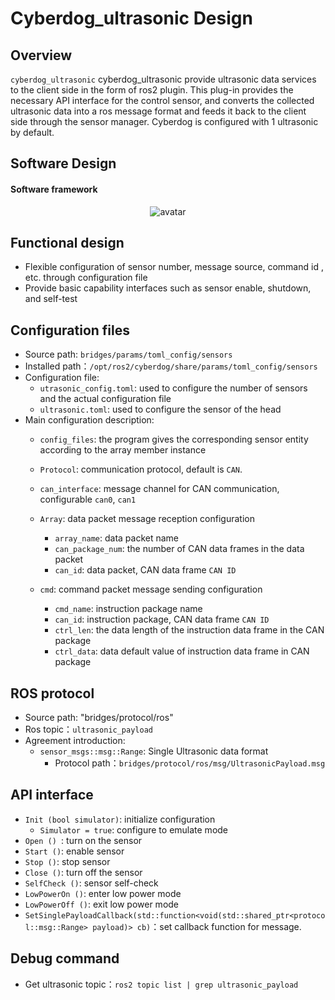# Cyberdog_ultrasonic Design

##  Overview

``cyberdog_ultrasonic`` cyberdog_ultrasonic provide ultrasonic data services to the client side in the form of ros2 plugin. This plug-in provides the necessary API interface for the control sensor, and converts the collected ultrasonic data into a ros message format and feeds it back to the client side through the sensor manager. Cyberdog is configured with 1 ultrasonic by default.

## Software Design

#### Software framework


<center>

 ![avatar](./image/cyberdog_ultrasonic/cyberdog_ultrasonic.png)

</center>

<!--
Data stream on


<center>

 ![avatar](./image/cyberdog_ultrasonic/cyberdog_ultrasonic_open_flow.png)

</center>


Data stream closed


<center>

 ![avatar](./image/cyberdog_ultrasonic/cyberdog_ultrasonic_close_flow.png)

</center>
-->

## Functional design

- Flexible configuration of sensor number, message source, command id , etc. through configuration file
- Provide basic capability interfaces such as sensor enable, shutdown, and self-test

## Configuration files

- Source path: ``bridges/params/toml_config/sensors``
- Installed path：``/opt/ros2/cyberdog/share/params/toml_config/sensors``
- Configuration file:
  - ``utrasonic_config.toml``: used to configure the number of sensors and the actual configuration file
  - ``ultrasonic.toml``: used to configure the sensor of the head
- Main configuration description:
  - ``config_files``: the program gives the corresponding sensor entity according to the array member instance
  - ``Protocol``: communication protocol, default is ``CAN``.
  - ``can_interface``: message channel for CAN communication, configurable     ``can0``, ``can1``
  - ``Array``: data packet message reception configuration
    - ``array_name``: data packet name
    - ``can_package_num``: the number of CAN data frames in the data packet
    - ``can_id``: data packet, CAN data frame ``CAN ID``

  - ``cmd``: command packet message sending configuration
    - ``cmd_name``: instruction package name
    - ``can_id``: instruction package, CAN data frame ``CAN ID``
    - ``ctrl_len``: the data length of the instruction data frame in the CAN package
    - ``ctrl_data``: data default value of instruction data frame in CAN package

## ROS protocol
- Source path: "bridges/protocol/ros"
- Ros topic：``ultrasonic_payload``
- Agreement introduction:
  - ``sensor_msgs::msg::Range``: Single Ultrasonic data format
    - Protocol path：``bridges/protocol/ros/msg/UltrasonicPayload.msg``

## API interface
- ``Init (bool simulator)``: initialize configuration
  - ``Simulator = true``: configure to emulate mode
- ``Open () ``: turn on the sensor
- ``Start ()``: enable sensor
- ``Stop ()``: stop sensor
- ``Close ()``: turn off the sensor
- ``SelfCheck ()``: sensor self-check
- ``LowPowerOn ()``: enter low power mode
- ``LowPowerOff ()``: exit low power mode
- ``SetSinglePayloadCallback(std::function<void(std::shared_ptr<protocol::msg::Range> payload)> cb)``：set callback function for message.

## Debug command
  - Get ultrasonic topic：``ros2 topic list | grep ultrasonic_payload``
